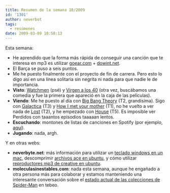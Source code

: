 ```yaml
---
title: Resumen de la semana 10/2009
id: '1301'
author: neverbot
tags:
  - resúmenes
date: 2009-03-09 10:58:13
---
```


Esta semana:

* He aprendido que la forma más rápida de conseguir una canción que te interesa en mp3 es utilizar [goear.com](http://www.goear.com/index.php) + [dowint.net](http://dowint.net/).
* El Barça se puso a seis puntos.
* Me he puesto finalmente con el proyecto de fin de carrera. Pero esto lo digo así en una línea solitaria sin negrita ni nada para que nadie le de importancia.
* **Visto**: [Watchmen](/watchmen-otro-post-mas-de-los-millones-que-vereis-esta-semana/) (psé) y [Virgen a los 40](http://www.imdb.com/title/tt0405422/) (otra vez, buscábamos una comedia y fue la primera que apareció en la caja de las películas).
* **Viendo**: Me he puesto al día con [Big Bang Theory](http://www.tv.com/the-big-bang-theory/show/58056/summary.html) (T2, grandísima). Sigo con [Galactica](http://www.tv.com/battlestar-galactica-2003/show/23557/summary.html) (T3) y [How I met your mother](http://www.tv.com/how-i-met-your-mother/show/33700/summary.html) (T1), no he vuelto a ver nada de [Lost](http://www.tv.com/lost/show/24313/summary.html) (T2), y he empezado con [House](http://www.tv.com/house/show/22374/summary.html) (T5). Es imposible ver Perdidos con taaantos episodios taaaaan lentos.
* **Escuchando**: montones de listas de canciones en Spotify (por ejemplo, [aquí](http://spotifyplaylists.co.uk/)).
* **Jugando**: nada, argh.

Y en otras webs:

* **neverbyte.net**: más información para utilizar un [teclado windows en un mac](http://www.neverbyte.net/archivo/mapear-correctamente-las-teclas-de-navegacion-en-la-terminalapp-de-os-x/), descomprimir [archivos ace en ubuntu](http://www.neverbyte.net/archivo/ubuntu-como-descomprimir-archivos-ace/), y cómo utilizar [reproductores mp3 de creative en ubuntu](http://www.neverbyte.net/archivo/ubuntu-como-sincronizar-reproductores-creative-zen-nomad-etc/).
* **moleculasinestables.com**: nada esta semana, aunque he engañado a otra persona más para colaborar y estamos manteniendo una interesante conversación sobre el [estado actual de las colecciones de Spider-Man](http://www.moleculasinestables.com/archivo/vinetas-clasicas/) en tebeo.
